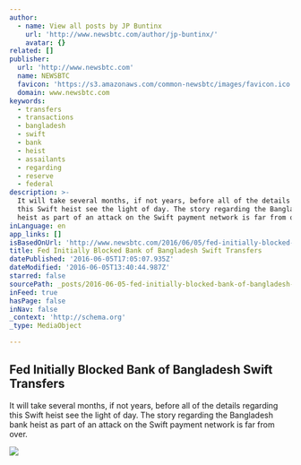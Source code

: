 ```yaml
---
author:
  - name: View all posts by JP Buntinx
    url: 'http://www.newsbtc.com/author/jp-buntinx/'
    avatar: {}
related: []
publisher:
  url: 'http://www.newsbtc.com'
  name: NEWSBTC
  favicon: 'https://s3.amazonaws.com/common-newsbtc/images/favicon.ico'
  domain: www.newsbtc.com
keywords:
  - transfers
  - transactions
  - bangladesh
  - swift
  - bank
  - heist
  - assailants
  - regarding
  - reserve
  - federal
description: >-
  It will take several months, if not years, before all of the details regarding
  this Swift heist see the light of day. The story regarding the Bangladesh bank
  heist as part of an attack on the Swift payment network is far from over.
inLanguage: en
app_links: []
isBasedOnUrl: 'http://www.newsbtc.com/2016/06/05/fed-initially-blocked-swift-transfers/'
title: Fed Initially Blocked Bank of Bangladesh Swift Transfers
datePublished: '2016-06-05T17:05:07.935Z'
dateModified: '2016-06-05T13:40:44.987Z'
starred: false
sourcePath: _posts/2016-06-05-fed-initially-blocked-bank-of-bangladesh-swift-transfers.md
inFeed: true
hasPage: false
inNav: false
_context: 'http://schema.org'
_type: MediaObject

---
```

<article style=""><h1>Fed Initially Blocked Bank of Bangladesh Swift Transfers</h1><p>It will take several months, if not years, before all of the details regarding this Swift heist see the light of day. The story regarding the Bangladesh bank heist as part of an attack on the Swift payment network is far from over.</p><img src="http://s3.amazonaws.com/main-newsbtc-images/2016/06/05142709/shutterstock_402319819.jpg" /></article>